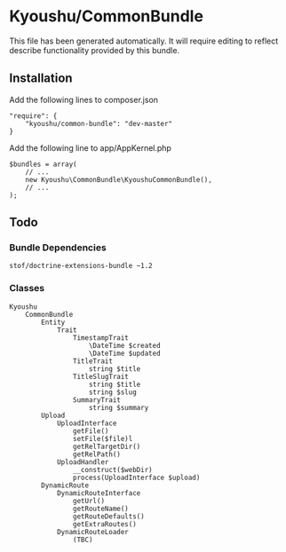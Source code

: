 # Kyoushu/CommonBundle

This file has been generated automatically. It will require editing to reflect describe functionality provided by this bundle.

## Installation

Add the following lines to composer.json

    "require": {
        "kyoushu/common-bundle": "dev-master"
    }
    
Add the following line to app/AppKernel.php
    
    $bundles = array(
        // ...
        new Kyoushu\CommonBundle\KyoushuCommonBundle(),
        // ...
    );
    
## Todo

### Bundle Dependencies

    stof/doctrine-extensions-bundle ~1.2
    
### Classes

    Kyoushu
        CommonBundle
            Entity
                Trait
                    TimestampTrait
                        \DateTime $created
                        \DateTime $updated
                    TitleTrait
                        string $title
                    TitleSlugTrait
                        string $title
                        string $slug
                    SummaryTrait
                        string $summary
            Upload
                UploadInterface
                    getFile()
                    setFile($file)l
                    getRelTargetDir()
                    getRelPath()
                UploadHandler
                    __construct($webDir)
                    process(UploadInterface $upload)
            DynamicRoute
                DynamicRouteInterface
                    getUrl()
                    getRouteName()
                    getRouteDefaults()
                    getExtraRoutes()
                DynamicRouteLoader
                    (TBC)